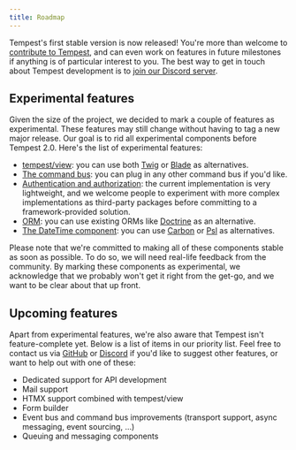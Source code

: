 ```yaml
---
title: Roadmap
---
```


Tempest's first stable version is now released! You're more than welcome to [contribute to Tempest](https://github.com/tempestphp/tempest-framework), and can even work on features in future milestones if anything is of particular interest to you. The best way to get in touch about Tempest development is to [join our Discord server](https://discord.gg/pPhpTGUMPQ).

## Experimental features

Given the size of the project, we decided to mark a couple of features as experimental. These features may still change without having to tag a new major release. Our goal is to rid all experimental components before Tempest 2.0. Here's the list of experimental features:

- [tempest/view](/main/essentials/views): you can use both [Twig](/main/essentials/views#using-twig) or [Blade](/main/essentials/views#using-blade) as alternatives.
- [The command bus](/main/essentials/console-commands): you can plug in any other command bus if you'd like.
- [Authentication and authorization](/main/features/authentication): the current implementation is very lightweight, and we welcome people to experiment with more complex implementations as third-party packages before committing to a framework-provided solution.
- [ORM](/main/essentials/database): you can use existing ORMs like [Doctrine](https://www.doctrine-project.org/) as an alternative.
- [The DateTime component](https://github.com/tempestphp/tempest-framework/tree/main/packages/datetime): you can use [Carbon](https://carbon.nesbot.com/docs/) or [Psl](https://github.com/azjezz/psl) as alternatives.

Please note that we're committed to making all of these components stable as soon as possible. To do so, we will need real-life feedback from the community. By marking these components as experimental, we acknowledge that we probably won't get it right from the get-go, and we want to be clear about that up front.

## Upcoming features

Apart from experimental features, we're also aware that Tempest isn't feature-complete yet. Below is a list of items in our priority list. Feel free to contact us via [GitHub](https://github.com/tempestphp/tempest-framework) or [Discord](https://tempestphp.com/discord) if you'd like to suggest other features, or want to help out with one of these:

- Dedicated support for API development
- Mail support
- HTMX support combined with tempest/view
- Form builder
- Event bus and command bus improvements (transport support, async messaging, event sourcing, …)
- Queuing and messaging components
